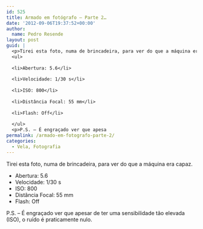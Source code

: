```yaml
---
id: 525
title: Armado em fotógrafo – Parte 2…
date: '2012-09-06T19:37:52+00:00'
author: 
  name: Pedro Resende
layout: post
guid: |
  <p>Tirei esta foto, numa de brincadeira, para ver do que a máquina era capaz.</p>
  <ul>
  
  <li>Abertura: 5.6</li>
  
  <li>Velocidade: 1/30 s</li>
  
  <li>ISO: 800</li>
  
  <li>Distância Focal: 55 mm</li>
  
  <li>Flash: Off</li>
  
  </ul>
  <p>P.S. – É engraçado ver que apesa
permalink: /armado-em-fotografo-parte-2/
categories:
  - Vela, Fotografia
---
```

Tirei esta foto, numa de brincadeira, para ver do que a máquina era capaz.

  * Abertura: 5.6
  * Velocidade: 1/30 s
  * ISO: 800
  * Distância Focal: 55 mm
  * Flash: Off

P.S. – É engraçado ver que apesar de ter uma sensibilidade tão elevada (ISO), o ruído é praticamente nulo.